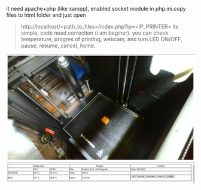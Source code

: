 it need apache+php (like xampp), enabled socket module in php.ini.copy files to html folder and just open 
>http://localhost/<path_to_files>/index.php?ip=<IP_PRINTER>
its simple, code need correction (i am beginer). 
you can check temperature, progres of printing, webcam, and turn LED ON/OFF, pause, resume, cancel, home.

![alt text](gui.png?raw=true)

